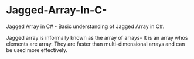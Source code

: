 # Jagged-Array-In-C-
Jagged Array in C# - Basic understanding of Jagged Array in C#.

Jagged array is informally known as the array of arrays- It is an array whos elements are array. 
They are faster than multi-dimensional arrays and can be used more effectively.
